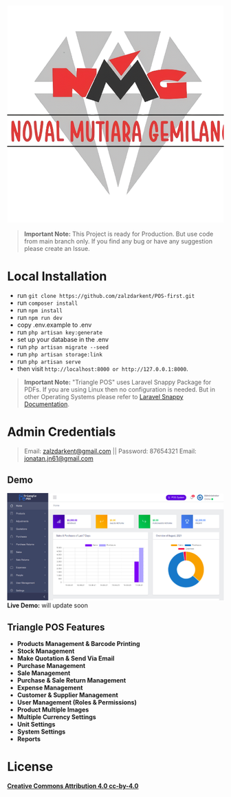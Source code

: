 <picture>
    <source srcset="public/images/logo.png"  
            media="(prefers-color-scheme: dark)">
    <img src="public/images/logo-dark.png" alt="App Logo">
</picture>

> **Important Note:** This Project is ready for Production. But use code from main branch only. If you find any bug or have any suggestion please create an Issue.

# Local Installation

- run `` git clone https://github.com/zalzdarkent/POS-first.git ``
- run ``composer install `` 
- run `` npm install ``
- run ``npm run dev``
- copy .env.example to .env
- run `` php artisan key:generate ``
- set up your database in the .env
- run `` php artisan migrate --seed ``
- run `` php artisan storage:link ``
- run `` php artisan serve ``
- then visit `` http://localhost:8000 or http://127.0.0.1:8000 ``.

> **Important Note:** "Triangle POS" uses Laravel Snappy Package for PDFs. If you are using Linux then no configuration is needed. But in other Operating Systems please refer to [Laravel Snappy Documentation](https://github.com/barryvdh/laravel-snappy).

# Admin Credentials
> Email: zalzdarkent@gmail.com || Password: 87654321
> Email: jonatan.jn61@gmail.com

## Demo
![Triangle POS](public/images/screenshot.jpg)
**Live Demo:** will update soon

## Triangle POS Features

- **Products Management & Barcode Printing**
- **Stock Management**
- **Make Quotation & Send Via Email**
- **Purchase Management**
- **Sale Management**
- **Purchase & Sale Return Management**
- **Expense Management**
- **Customer & Supplier Management**
- **User Management (Roles & Permissions)**
- **Product Multiple Images**
- **Multiple Currency Settings**
- **Unit Settings**
- **System Settings**
- **Reports**

# License
**[Creative Commons Attribution 4.0	cc-by-4.0](https://creativecommons.org/licenses/by/4.0/)**
